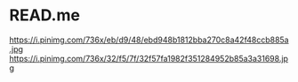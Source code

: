 # READ.me
https://i.pinimg.com/736x/eb/d9/48/ebd948b1812bba270c8a42f48ccb885a.jpg
https://i.pinimg.com/736x/32/f5/7f/32f57fa1982f351284952b85a3a31698.jpg
